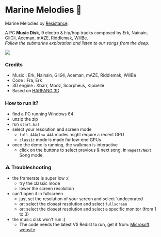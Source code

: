 # Marine Melodies :musical_note:

Marine Melodies by [Resistance](http://resistance.no/).

A PC **Music Disk**, 9 electro & hip/hop tracks composed by Erk, Nainain, GliGli, Aceman, mAZE, Riddlemak, WillBe.<br>
_Follow the submarine exploration and listen to our songs from the deep._

![](https://github.com/astrofra/demo-marine-melodies/raw/main/img/marine-melodies-screenshot_000.png)

### Credits

* Music : Erk, Nainain, GliGli, Aceman, mAZE, Riddlemak, WillBe
* Code : Fra, Erk
* 3D engine : Xbarr, Mooz, Scorpheus, Kipixelle
* Based on [HARFANG 3D](http://www.github.com/harfang3d)

### How to run it?

* find a PC running Windows 64
* unzip the zip
* run `start.bat`
* select your resolution and screen mode
   * `full AAA`/`low AAA` modes might require a recent GPU
   * `classic` mode is made for low-end GPUs
* once the demo is running, the walkman is interactive
   * click on the buttons to select previous & next song, in `Repeat/Next` Song mode.
   
   
### :warning: Troubleshooting

* the framerate is super low :(
   * try the classic mode
   * lower the screen resolution
* can't open it in fullscreen
   * just set the resolution of your screen and select `undecorated
   * or: select the closest resolution and select `fullscreen`
   * or: select the closest resolution and select a specific monitor (from 1 to 3)
* the music disk won't run :(
   * The code needs the latest VS Redist to run, get it from: [Microsoft website](https://aka.ms/vs/17/release/vc_redist.x64.exe)
